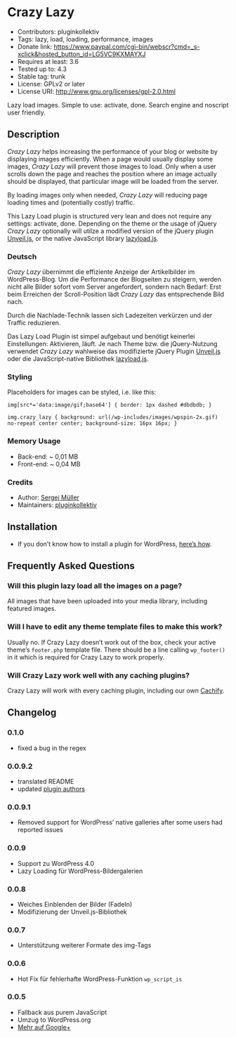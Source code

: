 # Crazy Lazy #
* Contributors:      pluginkollektiv
* Tags:              lazy, load, loading, performance, images
* Donate link:       https://www.paypal.com/cgi-bin/webscr?cmd=_s-xclick&hosted_button_id=LG5VC9KXMAYXJ
* Requires at least: 3.6
* Tested up to:      4.3
* Stable tag:        trunk
* License:           GPLv2 or later
* License URI:       http://www.gnu.org/licenses/gpl-2.0.html


Lazy load images. Simple to use: activate, done. Search engine and noscript user friendly.


## Description ##
*Crazy Lazy* helps increasing the performance of your blog or website by displaying images efficiently. When a page would usually display some images, *Crazy Lazy* will prevent those images to load. Only when a user scrolls down the page and reaches the position where an image actually should be displayed, that particular image will be loaded from the server.

By loading images only when needed, *Crazy Lazy* will reducing page loading times and (potentially costly) traffic.

This Lazy Load plugin is structured very lean and does not require any settings: activate, done. Depending on the theme or the usage of jQuery *Crazy Lazy* optionally will utilze a modified version of the jQuery plugin [Unveil.js](https://github.com/luis-almeida/unveil), or the native JavaScript library [lazyload.js](https://gist.github.com/miloplacencia/3931803).


### Deutsch ###
*Crazy Lazy* übernimmt die effiziente Anzeige der Artikelbilder im WordPress-Blog. Um die Performance der Blogseiten zu steigern, werden nicht alle Bilder sofort vom Server angefordert, sondern nach Bedarf: Erst beim Erreichen der Scroll-Position lädt *Crazy Lazy* das entsprechende Bild nach.

Durch die Nachlade-Technik lassen sich Ladezeiten verkürzen und der Traffic reduzieren.

Das Lazy Load Plugin ist simpel aufgebaut und benötigt keinerlei Einstellungen: Aktivieren, läuft. Je nach Theme bzw. die jQuery-Nutzung verwendet *Crazy Lazy* wahlweise das modifizierte jQuery Plugin [Unveil.js](https://github.com/luis-almeida/unveil) oder die JavaScript-native Bibliothek [lazyload.js](https://gist.github.com/miloplacencia/3931803).


### Styling ###
Placeholders for images can be styled, i.e. like this:

`img[src*='data:image/gif;base64'] {
    border: 1px dashed #dbdbdb;
}`

`img.crazy_lazy {
    background: url(/wp-includes/images/wpspin-2x.gif) no-repeat center center;
    background-size: 16px 16px;
}`


### Memory Usage ###
* Back-end: ~ 0,01 MB
* Front-end: ~ 0,04 MB


### Credits ###
* Author: [Sergej Müller](https://sergejmueller.github.io/)
* Maintainers: [pluginkollektiv](http://pluginkollektiv.org/)


## Installation ##
* If you don’t know how to install a plugin for WordPress, [here’s how](http://codex.wordpress.org/Managing_Plugins#Installing_Plugins).


## Frequently Asked Questions ##
### Will this plugin lazy load all the images on a page? ###
All images that have been uploaded into your media library, including featured images.

### Will I have to edit any theme template files to make this work? ###
Usually no. If Crazy Lazy doesn’t work out of the box, check your active theme’s `footer.php` template file. There should be a line calling `wp_footer()` in it which is required for Crazy Lazy to work properly.


### Will Crazy Lazy work well with any caching plugins? ###
Crazy Lazy will work with every caching plugin, including our own [Cachify](https://wordpress.org/plugins/cachify/).


## Changelog ##
### 0.1.0 ###
* fixed a bug in the regex

### 0.0.9.2 ###
* translated README
* updated [plugin authors](https://gist.github.com/glueckpress/f058c0ab973d45a72720)

### 0.0.9.1 ###
* Removed support for WordPress’ native galleries after some users had reported issues

### 0.0.9 ###
* Support zu WordPress 4.0
* Lazy Loading für WordPress-Bildergalerien

### 0.0.8 ###
* Weiches Einblenden der Bilder (FadeIn)
* Modifizierung der Unveil.js-Bibliothek

### 0.0.7 ###
* Unterstützung weiterer Formate des img-Tags

### 0.0.6 ###
* Hot Fix für fehlerhafte WordPress-Funktion `wp_script_is`

### 0.0.5 ###
* Fallback aus purem JavaScript
* Umzug to WordPress.org
* [Mehr auf Google+](https://plus.google.com/110569673423509816572/posts/SnhULufzrMF)
